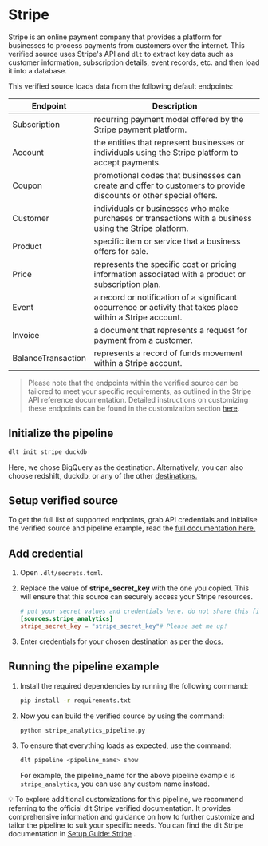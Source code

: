 # Stripe
Stripe is an online payment company that provides a platform for businesses to process payments from customers over the internet.  This verified source uses Stripe's API and `dlt` to extract key data such as customer information, subscription details, event records, etc. and then load it into a database.

This verified source loads data from the following default endpoints:

| Endpoint | Description |
| --- | --- |
| Subscription | recurring payment model offered by the Stripe payment platform. |
| Account | the entities that represent businesses or individuals using the Stripe platform to accept payments. |
| Coupon | promotional codes that businesses can create and offer to customers to provide discounts or other special offers. |
| Customer | individuals or businesses who make purchases or transactions with a business using the Stripe platform. |
| Product | specific item or service that a business offers for sale. |
| Price | represents the specific cost or pricing information associated with a product or subscription plan. |
| Event | a record or notification of a significant occurrence or activity that takes place within a Stripe account. |
| Invoice | a document that represents a request for payment from a customer. |
| BalanceTransaction | represents a record of funds movement within a Stripe account. |

> Please note that the endpoints within the verified source can be tailored to meet your specific requirements, as outlined in the Stripe API reference documentation. Detailed instructions on customizing these endpoints can be found in the customization section [here](https://dlthub.com/docs/dlt-ecosystem/verified-sources/stripe#customization).

## Initialize the pipeline
```bash
dlt init stripe duckdb
```

Here, we chose BigQuery as the destination. Alternatively, you can also choose redshift, duckdb, or any of the other [destinations.](https://dlthub.com/docs/dlt-ecosystem/destinations/)

## Setup verified source
To get the full list of supported endpoints, grab API credentials and initialise the verified source and pipeline example, read the [full documentation here.](https://dlthub.com/docs/dlt-ecosystem/verified-sources/stripe)

## Add credential
1. Open `.dlt/secrets.toml`.
2. Replace the value of **stripe_secret_key** with the one you copied. This will ensure that this source can securely access your Stripe resources.
    ```toml
    # put your secret values and credentials here. do not share this file and do not upload it to github.
    [sources.stripe_analytics]
    stripe_secret_key = "stripe_secret_key"# Please set me up!
    ```

3. Enter credentials for your chosen destination as per the [docs.](https://dlthub.com/docs/dlt-ecosystem/destinations/)

## Running the pipeline example
1. Install the required dependencies by running the following command:
    ```bash
    pip install -r requirements.txt
    ```

2. Now you can build the verified source by using the command:
    ```bash
    python stripe_analytics_pipeline.py
    ```

3. To ensure that everything loads as expected, use the command:
    ```bash
    dlt pipeline <pipeline_name> show
    ```
    For example, the pipeline_name for the above pipeline example is `stripe_analytics`, you can use any custom name instead.


💡 To explore additional customizations for this pipeline, we recommend referring to the official dlt Stripe verified documentation. It provides comprehensive information and guidance on how to further customize and tailor the pipeline to suit your specific needs. You can find the dlt Stripe documentation in [Setup Guide: Stripe](https://dlthub.com/docs/dlt-ecosystem/verified-sources/stripe) .


